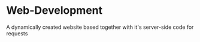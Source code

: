 # Web-Development
A dynamically created website based together with it's server-side code for requests
